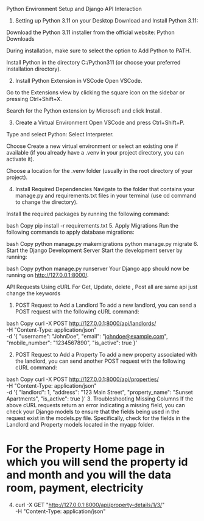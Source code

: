 Python Environment Setup and Django API Interaction

1. Setting up Python 3.11 on your Desktop
   Download and Install Python 3.11:

Download the Python 3.11 installer from the official website: Python Downloads

During installation, make sure to select the option to Add Python to PATH.

Install Python in the directory C:/Python311 (or choose your preferred installation directory).

2. Install Python Extension in VSCode
   Open VSCode.

Go to the Extensions view by clicking the square icon on the sidebar or pressing Ctrl+Shift+X.

Search for the Python extension by Microsoft and click Install.

3. Create a Virtual Environment
   Open VSCode and press Ctrl+Shift+P.

Type and select Python: Select Interpreter.

Choose Create a new virtual environment or select an existing one if available (if you already have a .venv in your project directory, you can activate it).

Choose a location for the .venv folder (usually in the root directory of your project).

4. Install Required Dependencies
   Navigate to the folder that contains your manage.py and requirements.txt files in your terminal (use cd command to change the directory).

Install the required packages by running the following command:

bash
Copy
pip install -r requirements.txt 5. Apply Migrations
Run the following commands to apply database migrations:

bash
Copy
python manage.py makemigrations
python manage.py migrate 6. Start the Django Development Server
Start the development server by running:

bash
Copy
python manage.py runserver
Your Django app should now be running on http://127.0.0.1:8000/.

API Requests Using cURL For Get, Update, delete , Post all are same api just change the keywords

1. POST Request to Add a Landlord
   To add a new landlord, you can send a POST request with the following cURL command:

bash
Copy
curl -X POST http://127.0.0.1:8000/api/landlords/ \
 -H "Content-Type: application/json" \
 -d '{
"username": "JohnDoe",
"email": "johndoe@example.com",
"mobile_number": "1234567890",
"is_active": true
}'

2. POST Request to Add a Property
   To add a new property associated with the landlord, you can send another POST request with the following cURL command:

bash
Copy
curl -X POST http://127.0.0.1:8000/api/properties/ \
 -H "Content-Type: application/json" \
 -d '{
"landlord": 1,
"address": "123 Main Street",
"property_name": "Sunset Apartments",
"is_active": true
}' 3. Troubleshooting Missing Columns
If the above cURL requests return an error indicating a missing field, you can check your Django models to ensure that the fields being used in the request exist in the models.py file. Specifically, check for the fields in the Landlord and Property models located in the myapp folder.

# For the Property Home page in which you will send the property id and month and you will the data room, payment, electricity

4. curl -X GET "http://127.0.0.1:8000/api/property-details/1/3/" \
    -H "Content-Type: application/json"
